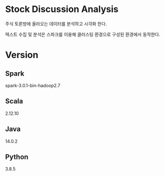 # Stock Discussion Analysis
주식 토론방에 올라오는 데이터를 분석하고 시각화 한다.  

텍스트 수집 및 분석은 스파크를 이용해 클러스팅 환경으로 구성된 환경에서 동작한다.

# Version
## Spark
spark-3.0.1-bin-hadoop2.7

## Scala
2.12.10

## Java
14.0.2

## Python
3.8.5

